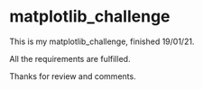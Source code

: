 # matplotlib_challenge

This is my matplotlib_challenge, finished 19/01/21.

All the requirements are fulfilled.

Thanks for review and comments.